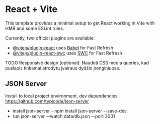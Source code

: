 # React + Vite

This template provides a minimal setup to get React working in Vite with HMR and some ESLint rules.

Currently, two official plugins are available:

- [@vitejs/plugin-react](https://github.com/vitejs/vite-plugin-react/blob/main/packages/plugin-react/README.md) uses [Babel](https://babeljs.io/) for Fast Refresh
- [@vitejs/plugin-react-swc](https://github.com/vitejs/vite-plugin-react-swc) uses [SWC](https://swc.rs/) for Fast Refresh


TODO Responsive design (optional): Naudoti CSS media queries, kad puslapis tinkamai atrodytų įvairaus dydžio įrenginiuose.


## JSON Server

Install to local project environment, dev dependencies
https://github.com/typicode/json-server
- install json-server - npm install json-server --save-dev
- run json-server --watch data/db.json --port 3001
